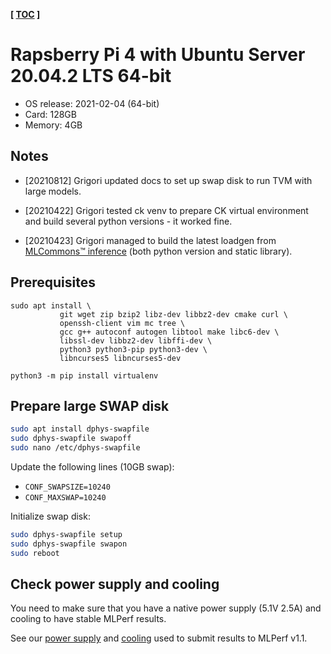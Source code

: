 **[ [TOC](../README.md) ]**

# Rapsberry Pi 4 with Ubuntu Server 20.04.2 LTS 64-bit

* OS release: 2021-02-04 (64-bit)
* Card: 128GB
* Memory: 4GB


## Notes

* [20210812] Grigori updated docs to set up swap disk to run TVM with large models.

* [20210422] Grigori tested ck venv to prepare CK virtual environment 
  and build several python versions - it worked fine.

* [20210423] Grigori managed to build the latest loadgen 
  from [MLCommons&trade; inference](https://github.com/mlcommons/inference/tree/master/loadgen)
  (both python version and static library).


## Prerequisites

```
sudo apt install \
           git wget zip bzip2 libz-dev libbz2-dev cmake curl \
           openssh-client vim mc tree \
           gcc g++ autoconf autogen libtool make libc6-dev \
           libssl-dev libbz2-dev libffi-dev \
           python3 python3-pip python3-dev \
           libncurses5 libncurses5-dev

python3 -m pip install virtualenv
```

## Prepare large SWAP disk

```bash
sudo apt install dphys-swapfile
sudo dphys-swapfile swapoff
sudo nano /etc/dphys-swapfile
```

Update the following lines (10GB swap):
* ```CONF_SWAPSIZE=10240```
* ```CONF_MAXSWAP=10240```

Initialize swap disk:

```bash
sudo dphys-swapfile setup
sudo dphys-swapfile swapon
sudo reboot
```

## Check power supply and cooling 

You need to make sure that you have a native power supply (5.1V 2.5A) 
and cooling to have stable MLPerf results.

See our [power supply](images/rpi4-power-supply1.jpg) 
and [cooling](images/rpi4-cooling.jpg)
used to submit results to MLPerf v1.1.
